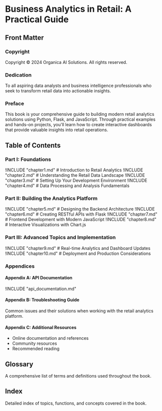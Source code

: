 # Business Analytics in Retail: A Practical Guide

## Front Matter

### Copyright
Copyright © 2024 Organica AI Solutions. All rights reserved.

### Dedication
To all aspiring data analysts and business intelligence professionals who seek to transform retail data into actionable insights.

### Preface
This book is your comprehensive guide to building modern retail analytics solutions using Python, Flask, and JavaScript. Through practical examples and hands-on projects, you'll learn how to create interactive dashboards that provide valuable insights into retail operations.

## Table of Contents

### Part I: Foundations
!INCLUDE "chapter1.md" # Introduction to Retail Analytics
!INCLUDE "chapter2.md" # Understanding the Retail Data Landscape
!INCLUDE "chapter3.md" # Setting Up Your Development Environment
!INCLUDE "chapter4.md" # Data Processing and Analysis Fundamentals

### Part II: Building the Analytics Platform
!INCLUDE "chapter5.md" # Designing the Backend Architecture
!INCLUDE "chapter6.md" # Creating RESTful APIs with Flask
!INCLUDE "chapter7.md" # Frontend Development with Modern JavaScript
!INCLUDE "chapter8.md" # Interactive Visualizations with Chart.js

### Part III: Advanced Topics and Implementation
!INCLUDE "chapter9.md" # Real-time Analytics and Dashboard Updates
!INCLUDE "chapter10.md" # Deployment and Production Considerations

### Appendices
#### Appendix A: API Documentation
!INCLUDE "api_documentation.md"

#### Appendix B: Troubleshooting Guide
Common issues and their solutions when working with the retail analytics platform.

#### Appendix C: Additional Resources
- Online documentation and references
- Community resources
- Recommended reading

## Glossary
A comprehensive list of terms and definitions used throughout the book.

## Index
Detailed index of topics, functions, and concepts covered in the book. 